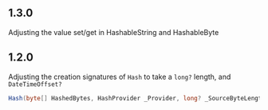 ﻿## 1.3.0
Adjusting the value set/get in HashableString and HashableByte

## 1.2.0
Adjusting the creation signatures of `Hash` to take a `long?` length, and `DateTimeOffset?`

``` C#
Hash(byte[] HashedBytes, HashProvider _Provider, long? _SourceByteLength, DateTimeOffset? _ComputedDate)
```